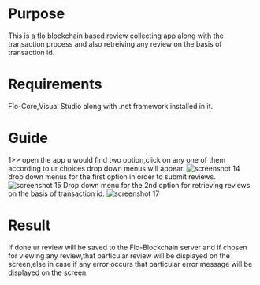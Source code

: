 # Purpose
This is a flo blockchain based review collecting app along with the transaction process and also retreiving any review on the basis of transaction id.
# Requirements
Flo-Core,Visual Studio along with .net framework installed in it.
# Guide
1>> open the app u would find two option,click on any one of them according to ur choices drop down menus will appear. 
![screenshot 14](https://user-images.githubusercontent.com/39794980/46479228-3d651e80-c80c-11e8-95c4-6d1f98e2ed28.png)
drop down menus for the first option in order to submit reviews.
![screenshot 15](https://user-images.githubusercontent.com/39794980/46479436-a5b40000-c80c-11e8-92e4-eca124bb57de.png)
Drop down menu for the 2nd option for retrieving reviews on the basis of transaction id.
![screenshot 17](https://user-images.githubusercontent.com/39794980/46479952-d3e60f80-c80d-11e8-8d54-db03893a3c1a.png)
# Result
If done ur review will be saved to the Flo-Blockchain server and if chosen for viewing any review,that particular review will be displayed on the screen,else in case if any error occurs that particular error message will be displayed on the screen.
